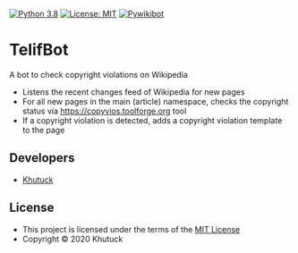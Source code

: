 [![Python 3.8](https://img.shields.io/badge/python-3.8-blue.svg)](https://www.python.org/downloads/release/python-380/) [![License: MIT](https://img.shields.io/badge/License-MIT-yellow.svg)](https://opensource.org/licenses/MIT) [![Pywikibot](https://img.shields.io/badge/Pywikibot-4.1.0-green.svg)](https://www.mediawiki.org/wiki/Manual:Pywikibot)



# TelifBot
A bot to check copyright violations on Wikipedia

- Listens the recent changes feed of Wikipedia for new pages
- For all new pages in the main (article) namespace, checks the copyright status via https://copyvios.toolforge.org tool
- If a copyright violation is detected, adds a copyright violation template to the page

## Developers

* [Khutuck](https://tr.wikipedia.org/wiki/User:Khutuck)

## License

* This project is licensed under the terms of the  [MIT License](https://choosealicense.com/licenses/mit/)
* Copyright © 2020 Khutuck

